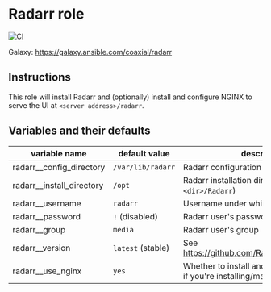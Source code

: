 # Radarr role

[![CI](https://github.com/coaxial/ansible-role-radarr/actions/workflows/ci.yml/badge.svg)](https://github.com/coaxial/ansible-role-radarr/actions/workflows/ci.yml)

Galaxy: https://galaxy.ansible.com/coaxial/radarr

## Instructions

This role will install Radarr and (optionally) install and configure NGINX to
serve the UI at `<server address>/radarr`.

## Variables and their defaults

| variable name               | default value     | description                                                                             |
| --------------------------- | ----------------- | --------------------------------------------------------------------------------------- |
| radarr\_\_config_directory  | `/var/lib/radarr` | Radarr configuration files directory                                                    |
| radarr\_\_install_directory | `/opt`            | Radarr installation directory (will use `<dir>/Radarr`)                                 |
| radarr\_\_username          | `radarr`          | Username under which to run Radarr                                                      |
| radarr\_\_password          | `!` (disabled)    | Radarr user's password                                                                  |
| radarr\_\_group             | `media`           | Radarr user's group                                                                     |
| radarr\_\_version           | `latest` (stable) | See https://github.com/Radarr/Radarr/releases                                           |
| radarr\_\_use_nginx         | `yes`             | Whether to install and configure nginx (`no` if you're installing/managing it yourself) |
